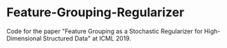 # Feature-Grouping-Regularizer
Code for the paper "Feature Grouping as a Stochastic Regularizer for High-Dimensional Structured Data" at ICML 2019.
